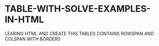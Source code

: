 # TABLE-WITH-SOLVE-EXAMPLES-IN-HTML
LEARING HTML AND CREATE THIS TABLES CONTAINS ROWSPAN AND COLSPAN WITH BORDERS
